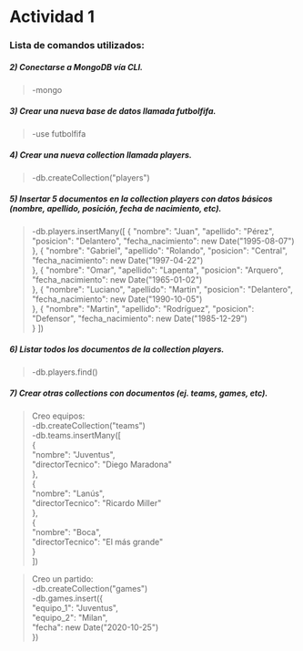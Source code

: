 # Actividad 1

### Lista de comandos utilizados:

##### 2) Conectarse a MongoDB vía CLI.
> -mongo

##### 3) Crear una nueva base de datos llamada futbolfifa.
> -use futbolfifa

##### 4) Crear una nueva collection llamada players.
> -db.createCollection("players")

##### 5) Insertar 5 documentos en la collection players con datos básicos (nombre, apellido, posición, fecha de nacimiento, etc).
> -db.players.insertMany([
	{
	"nombre": "Juan",
	"apellido": "Pérez",
	"posicion":  "Delantero",
	"fecha_nacimiento": new Date("1995-08-07")  
	},
	{
		"nombre": "Gabriel",
		"apellido": "Rolando",
		"posicion":  "Central",
		"fecha_nacimiento": new Date("1997-04-22")  
	},
	{
		"nombre": "Omar",
		"apellido": "Lapenta",
		"posicion":  "Arquero",
		"fecha_nacimiento": new Date("1965-01-02")  
	},
	{
		"nombre": "Luciano",
		"apellido": "Martin",
		"posicion":  "Delantero",
		"fecha_nacimiento": new Date("1990-10-05")  
	},
	{
		"nombre": "Martin",
		"apellido": "Rodríguez",
		"posicion":  "Defensor",
		"fecha_nacimiento": new Date("1985-12-29")  
	}
])

##### 6) Listar todos los documentos de la collection players.
> -db.players.find()

##### 7) Crear otras collections con documentos (ej. teams, games, etc).

> Creo equipos:  
> -db.createCollection("teams")  
> -db.teams.insertMany([  
	{  
		"nombre": "Juventus",  
		"directorTecnico": "Diego Maradona"  
	},  
	{  
		"nombre": "Lanús",  
		"directorTecnico": "Ricardo Miller"  
	},  
	{  
		"nombre": "Boca",  
		"directorTecnico": "El más grande"  
	}  
])  

> Creo un partido:  
> -db.createCollection("games")  
> -db.games.insert({  
	"equipo_1": "Juventus",   
	"equipo_2": "Milan",  
	"fecha": new Date("2020-10-25")  
})
